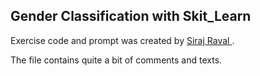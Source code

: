 ## Gender Classification with Skit_Learn

Exercise code and prompt was created by <a href="https://www.youtube.com/watch?v=T5pRlIbr6gg&list=PL2-dafEMk2A6QKz1mrk1uIGfHkC1zZ6UU" target="blank"> Siraj Raval </a>. 

The file contains quite a bit of comments and texts.
